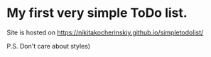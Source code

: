 # My first very simple ToDo list.
Site is hosted on https://nikitakocherinskiy.github.io/simpletodolist/


P.S. Don't care about styles)
